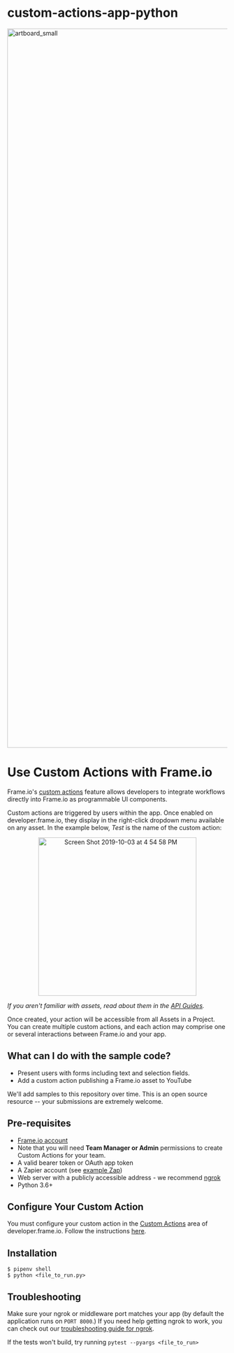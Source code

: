 # custom-actions-app-python

<img width="1644" alt="artboard_small" src="https://user-images.githubusercontent.com/19295862/66240171-ba8dd280-e6b0-11e9-9ccf-573a4fc5961f.png">

# Use Custom Actions with Frame.io

Frame.io's [custom actions](https://docs.frame.io/docs/custom-actions) feature allows developers to integrate workflows directly into Frame.io as programmable UI components.

Custom actions are triggered by users within the app.  Once enabled on developer.frame.io, they display in the right-click dropdown menu available on any asset. In the example below, *Test* is the name of the custom action:

<p align="center"><img width="362" alt="Screen Shot 2019-10-03 at 4 54 58 PM" src="https://user-images.githubusercontent.com/19295862/66240029-3b989a00-e6b0-11e9-90fc-3d7cf91d346c.png"></p>

_If you aren't familiar with assets, read about them in the [API Guides](https://docs.frame.io/docs/uploading-assets)._

Once created, your action will be accessible from all Assets in a Project.  You can create multiple custom actions, and each action may comprise one or several interactions between Frame.io and your app.

## What can I do with the sample code?

- Present users with forms including text and selection fields.
- Add a custom action publishing a Frame.io asset to YouTube

We'll add samples to this repository over time. This is an open source resource --  your submissions are extremely welcome.

## Pre-requisites 

* [Frame.io account](https://developer.frame.io/)
* Note that you will need **Team Manager or Admin** permissions to create Custom Actions for your team.
* A valid bearer token or OAuth app token
* A Zapier account (see [example Zap](https://zapier.com/shared/e843e87f06172a4ad6ef7854e651921894c4eb44))
* Web server with a publicly accessible address - we recommend [ngrok](https://docs.frame.io/docs/how-to-setup-and-troubleshoot-ngrok-mac)
* Python 3.6+

## Configure Your Custom Action

You must configure your custom action in the [Custom Actions](https://developer.frame.io/actions/) area of developer.frame.io. Follow the instructions [here](https://docs.frame.io/docs/custom-actions#section-setup).

## Installation

```
$ pipenv shell
$ python <file_to_run.py>
```

## Troubleshooting

Make sure your ngrok or middleware port matches your app (by default the application runs on `PORT 8000`.)  If you need help getting ngrok to work, you can check out our [troubleshooting guide for ngrok](https://docs.frame.io/docs/how-to-setup-and-troubleshoot-ngrok-mac).

If the tests won't build, try running `pytest --pyargs <file_to_run>`
